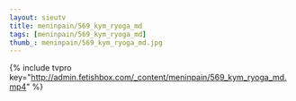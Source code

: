 ```yaml
--- 
layout: sieutv
title: meninpain/569_kym_ryoga_md
tags: [meninpain/569_kym_ryoga_md]
thumb_: meninpain/569_kym_ryoga_md.jpg
---
```

{% include tvpro key="http://admin.fetishbox.com/_content/meninpain/569_kym_ryoga_md.mp4" %} 
